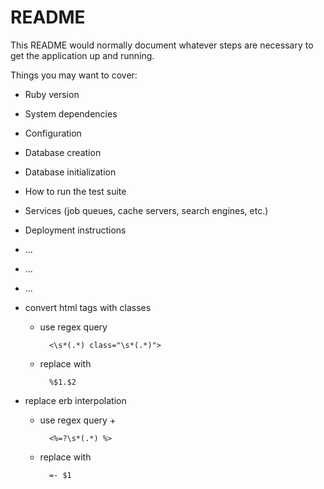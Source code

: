 # README

This README would normally document whatever steps are necessary to get the
application up and running.

Things you may want to cover:

* Ruby version

* System dependencies

* Configuration

* Database creation

* Database initialization

* How to run the test suite

* Services (job queues, cache servers, search engines, etc.)

* Deployment instructions

* ...
* ...
* ...


* convert html tags with classes

    + use regex query
    
            <\s*(.*) class="\s*(.*)">                 

    + replace with 
 
            %$1.$2



* replace erb interpolation 

    + use regex query +
            
            <%=?\s*(.*) %>

    + replace with
    
            =- $1